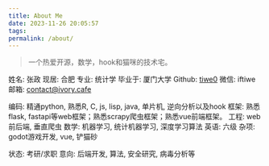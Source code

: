 ```yaml
---
title: About Me
date: 2023-11-26 20:05:57
tags:
permalink: /about/
---
```


> 一个热爱开源，数学，hook和猫咪的技术宅。

姓名: 张政
现居: 合肥
专业: 统计学
毕业于: 厦门大学
Github: [tiwe0](https://tiwe0.github.com)
微信: iftiwe
邮箱: contact@ivory.cafe

编码: 精通python, 熟悉R, C, js, lisp, java, 单片机, 逆向分析以及hook
框架: 熟悉flask, fastapi等web框架；熟悉scrapy爬虫框架；熟悉vue前端框架。
工程: web 前后端, 垂直爬虫
数学: 机器学习, 统计机器学习, 深度学习算法
英语: 六级
杂项: godot游戏开发, vue, 铲猫砂

状态: 考研/求职
意向: 后端开发, 算法, 安全研究, 病毒分析等
